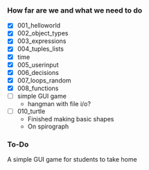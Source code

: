 ### How far are we and what we need to do
- [X] 001_helloworld
- [X] 002_object_types
- [X] 003_expressions
- [X] 004_tuples_lists
- [X] time
- [X] 005_userinput
- [X] 006_decisions
- [X] 007_loops_random
- [X] 008_functions
- [ ] simple GUI game
    * hangman with file i/o?
- [ ] 010_turtle
    * Finished making basic shapes
    * On spirograph


### To-Do
A simple GUI game for students to take home
